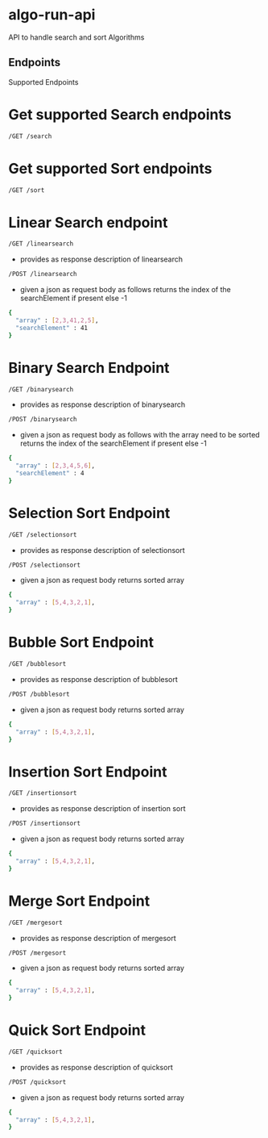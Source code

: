 # algo-run-api
API to handle search and sort Algorithms

## Endpoints
Supported Endpoints

 # Get supported Search endpoints
 ```sh
 /GET /search
 ```
 
 # Get supported Sort endpoints
 ```sh
 /GET /sort
 ```
 
 # Linear Search endpoint
```sh
/GET /linearsearch
```
  - provides as response description of linearsearch

```sh
/POST /linearsearch
```
   - given a json as request body as follows returns the index of the searchElement if present else -1
```sh
{
  "array" : [2,3,41,2,5],
  "searchElement" : 41
}
```

# Binary Search Endpoint

```sh
/GET /binarysearch
```
  - provides as response description of binarysearch
```sh
/POST /binarysearch
```
   - given a json as request body as follows with the array need to be sorted returns the index of the searchElement if present else -1
```sh
{
  "array" : [2,3,4,5,6],
  "searchElement" : 4
}
```


# Selection Sort Endpoint

```sh
/GET /selectionsort
```
  - provides as response description of selectionsort

```sh
/POST /selectionsort
```
   - given a json as request body returns sorted array
```sh
{
  "array" : [5,4,3,2,1],
}
```


# Bubble Sort Endpoint

```sh
/GET /bubblesort
```
  - provides as response description of bubblesort

```sh
/POST /bubblesort
```
   - given a json as request body returns sorted array
```sh
{
  "array" : [5,4,3,2,1],
}
```


# Insertion Sort Endpoint

```sh
/GET /insertionsort
```
  - provides as response description of insertion sort

```sh
/POST /insertionsort
```
   - given a json as request body returns sorted array
```sh
{
  "array" : [5,4,3,2,1],
}
```



# Merge Sort Endpoint

```sh
/GET /mergesort
```
  - provides as response description of mergesort
```sh
/POST /mergesort
```
   - given a json as request body returns sorted array
```sh
{
  "array" : [5,4,3,2,1],
}
```


# Quick Sort Endpoint

```sh
/GET /quicksort
```
  - provides as response description of quicksort

```sh
/POST /quicksort
```
   - given a json as request body returns sorted array
```sh
{
  "array" : [5,4,3,2,1],
}
```


